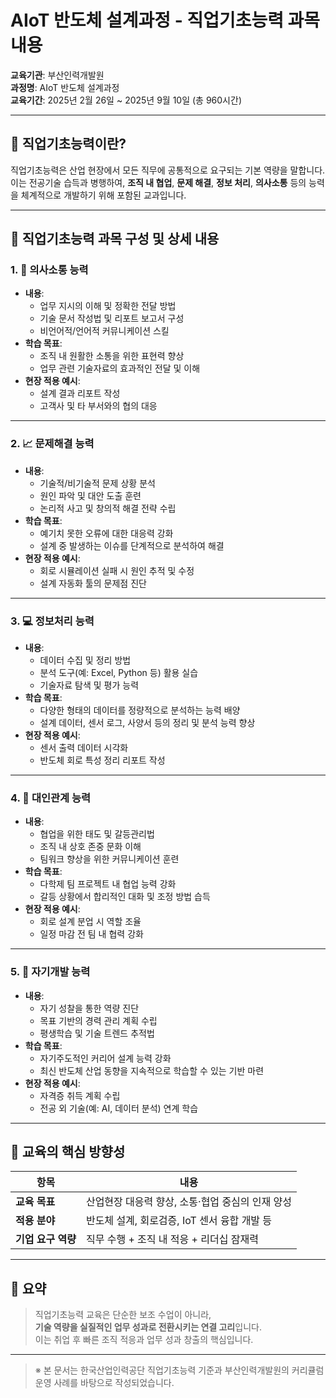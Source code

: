 # AIoT 반도체 설계과정 - 직업기초능력 과목 내용

**교육기관**: 부산인력개발원  
**과정명**: AIoT 반도체 설계과정  
**교육기간**: 2025년 2월 26일 ~ 2025년 9월 10일 (총 960시간)

---

## 🧭 직업기초능력이란?

직업기초능력은 산업 현장에서 모든 직무에 공통적으로 요구되는 기본 역량을 말합니다.  
이는 전공기술 습득과 병행하여, **조직 내 협업**, **문제 해결**, **정보 처리**, **의사소통** 등의 능력을 체계적으로 개발하기 위해 포함된 교과입니다.

---

## 🧩 직업기초능력 과목 구성 및 상세 내용

### 1. 📢 의사소통 능력
- **내용**:
  - 업무 지시의 이해 및 정확한 전달 방법
  - 기술 문서 작성법 및 리포트 보고서 구성
  - 비언어적/언어적 커뮤니케이션 스킬
- **학습 목표**:
  - 조직 내 원활한 소통을 위한 표현력 향상
  - 업무 관련 기술자료의 효과적인 전달 및 이해
- **현장 적용 예시**:
  - 설계 결과 리포트 작성
  - 고객사 및 타 부서와의 협의 대응

---

### 2. 📈 문제해결 능력
- **내용**:
  - 기술적/비기술적 문제 상황 분석
  - 원인 파악 및 대안 도출 훈련
  - 논리적 사고 및 창의적 해결 전략 수립
- **학습 목표**:
  - 예기치 못한 오류에 대한 대응력 강화
  - 설계 중 발생하는 이슈를 단계적으로 분석하여 해결
- **현장 적용 예시**:
  - 회로 시뮬레이션 실패 시 원인 추적 및 수정
  - 설계 자동화 툴의 문제점 진단

---

### 3. 💻 정보처리 능력
- **내용**:
  - 데이터 수집 및 정리 방법
  - 분석 도구(예: Excel, Python 등) 활용 실습
  - 기술자료 탐색 및 평가 능력
- **학습 목표**:
  - 다양한 형태의 데이터를 정량적으로 분석하는 능력 배양
  - 설계 데이터, 센서 로그, 사양서 등의 정리 및 분석 능력 향상
- **현장 적용 예시**:
  - 센서 출력 데이터 시각화
  - 반도체 회로 특성 정리 리포트 작성

---

### 4. 🤝 대인관계 능력
- **내용**:
  - 협업을 위한 태도 및 갈등관리법
  - 조직 내 상호 존중 문화 이해
  - 팀워크 향상을 위한 커뮤니케이션 훈련
- **학습 목표**:
  - 다학제 팀 프로젝트 내 협업 능력 강화
  - 갈등 상황에서 합리적인 대화 및 조정 방법 습득
- **현장 적용 예시**:
  - 회로 설계 분업 시 역할 조율
  - 일정 마감 전 팀 내 협력 강화

---

### 5. 📅 자기개발 능력
- **내용**:
  - 자기 성찰을 통한 역량 진단
  - 목표 기반의 경력 관리 계획 수립
  - 평생학습 및 기술 트렌드 추적법
- **학습 목표**:
  - 자기주도적인 커리어 설계 능력 강화
  - 최신 반도체 산업 동향을 지속적으로 학습할 수 있는 기반 마련
- **현장 적용 예시**:
  - 자격증 취득 계획 수립
  - 전공 외 기술(예: AI, 데이터 분석) 연계 학습

---

## 🎯 교육의 핵심 방향성

| 항목              | 내용 |
|-------------------|------|
| **교육 목표**     | 산업현장 대응력 향상, 소통·협업 중심의 인재 양성 |
| **적용 분야**     | 반도체 설계, 회로검증, IoT 센서 융합 개발 등 |
| **기업 요구 역량** | 직무 수행 + 조직 내 적응 + 리더십 잠재력 |

---

## 📌 요약

> 직업기초능력 교육은 단순한 보조 수업이 아니라,  
> **기술 역량을 실질적인 업무 성과로 전환시키는 연결 고리**입니다.  
> 이는 취업 후 빠른 조직 적응과 업무 성과 창출의 핵심입니다.

---

> ※ 본 문서는 한국산업인력공단 직업기초능력 기준과 부산인력개발원의 커리큘럼 운영 사례를 바탕으로 작성되었습니다.

